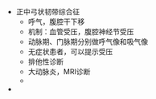- 正中弓状韧带综合征
	- 呼气，腹腔干下移
	- 机制：血管受压，腹腔神经节受压
	- 动脉期、门脉期分别做呼气像和吸气像
	- 无症状患者，可以提示受压
	- 排他性诊断
	- 大动脉炎，MRI诊断
	-
-